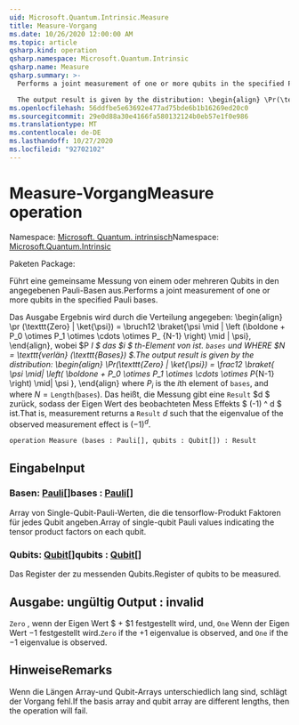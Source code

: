 ```yaml
---
uid: Microsoft.Quantum.Intrinsic.Measure
title: Measure-Vorgang
ms.date: 10/26/2020 12:00:00 AM
ms.topic: article
qsharp.kind: operation
qsharp.namespace: Microsoft.Quantum.Intrinsic
qsharp.name: Measure
qsharp.summary: >-
  Performs a joint measurement of one or more qubits in the specified Pauli bases.

  The output result is given by the distribution: \begin{align} \Pr(\texttt{Zero} | \ket{\psi}) = \frac12 \braket{ \psi \mid| \left( \boldone + P_0 \otimes P_1 \otimes \cdots \otimes P_{N-1} \right) \mid| \psi }, \end{align} where $P_i$ is the $i$th element of `bases`, and where $N = \texttt{Length}(\texttt{bases})$. That is, measurement returns a `Result` $d$ such that the eigenvalue of the observed measurement effect is $(-1)^d$.
ms.openlocfilehash: 56ddfbe5e63692e477ad75bde6b1b16269ed20c0
ms.sourcegitcommit: 29e0d88a30e4166fa580132124b0eb57e1f0e986
ms.translationtype: MT
ms.contentlocale: de-DE
ms.lasthandoff: 10/27/2020
ms.locfileid: "92702102"
---
```

# <a name="measure-operation"></a><span data-ttu-id="01625-102">Measure-Vorgang</span><span class="sxs-lookup"><span data-stu-id="01625-102">Measure operation</span></span>

<span data-ttu-id="01625-103">Namespace: [Microsoft. Quantum. intrinsisch](xref:Microsoft.Quantum.Intrinsic)</span><span class="sxs-lookup"><span data-stu-id="01625-103">Namespace: [Microsoft.Quantum.Intrinsic](xref:Microsoft.Quantum.Intrinsic)</span></span>

<span data-ttu-id="01625-104">Paketen [](https://nuget.org/packages/)</span><span class="sxs-lookup"><span data-stu-id="01625-104">Package: [](https://nuget.org/packages/)</span></span>


<span data-ttu-id="01625-105">Führt eine gemeinsame Messung von einem oder mehreren Qubits in den angegebenen Pauli-Basen aus.</span><span class="sxs-lookup"><span data-stu-id="01625-105">Performs a joint measurement of one or more qubits in the specified Pauli bases.</span></span>

<span data-ttu-id="01625-106">Das Ausgabe Ergebnis wird durch die Verteilung angegeben: \begin{align} \pr (\texttt{Zero} | \ket{\psi}) = \bruch12 \braket{\psi \mid | \left (\boldone + P_0 \otimes P_1 \otimes \cdots \otimes P_ {N-1} \right) \mid | \psi}, \end{align}, wobei $P _I $ das $i $ th-Element von ist. `bases` und WHERE $N = \texttt{verlän} (\texttt{Bases}) $.</span><span class="sxs-lookup"><span data-stu-id="01625-106">The output result is given by the distribution: \begin{align} \Pr(\texttt{Zero} | \ket{\psi}) = \frac12 \braket{ \psi \mid| \left( \boldone + P_0 \otimes P_1 \otimes \cdots \otimes P_{N-1} \right) \mid| \psi }, \end{align} where $P_i$ is the $i$th element of `bases`, and where $N = \texttt{Length}(\texttt{bases})$.</span></span>
<span data-ttu-id="01625-107">Das heißt, die Messung gibt eine `Result` $d $ zurück, sodass der Eigen Wert des beobachteten Mess Effekts $ (-1) ^ d $ ist.</span><span class="sxs-lookup"><span data-stu-id="01625-107">That is, measurement returns a `Result` $d$ such that the eigenvalue of the observed measurement effect is $(-1)^d$.</span></span>

```qsharp
operation Measure (bases : Pauli[], qubits : Qubit[]) : Result
```


## <a name="input"></a><span data-ttu-id="01625-108">Eingabe</span><span class="sxs-lookup"><span data-stu-id="01625-108">Input</span></span>

### <a name="bases--pauli"></a><span data-ttu-id="01625-109">Basen: [Pauli](xref:microsoft.quantum.lang-ref.pauli)[]</span><span class="sxs-lookup"><span data-stu-id="01625-109">bases : [Pauli](xref:microsoft.quantum.lang-ref.pauli)[]</span></span>

<span data-ttu-id="01625-110">Array von Single-Qubit-Pauli-Werten, die die tensorflow-Produkt Faktoren für jedes Qubit angeben.</span><span class="sxs-lookup"><span data-stu-id="01625-110">Array of single-qubit Pauli values indicating the tensor product factors on each qubit.</span></span>


### <a name="qubits--qubit"></a><span data-ttu-id="01625-111">Qubits: [Qubit](xref:microsoft.quantum.lang-ref.qubit)[]</span><span class="sxs-lookup"><span data-stu-id="01625-111">qubits : [Qubit](xref:microsoft.quantum.lang-ref.qubit)[]</span></span>

<span data-ttu-id="01625-112">Das Register der zu messenden Qubits.</span><span class="sxs-lookup"><span data-stu-id="01625-112">Register of qubits to be measured.</span></span>



## <a name="output--__invalidresult__"></a><span data-ttu-id="01625-113">Ausgabe: __ungültig <Result>__</span><span class="sxs-lookup"><span data-stu-id="01625-113">Output : __invalid<Result>__</span></span>

<span data-ttu-id="01625-114">`Zero` , wenn der Eigen Wert $ + $1 festgestellt wird, und, `One` Wenn der Eigen Wert $-$1 festgestellt wird.</span><span class="sxs-lookup"><span data-stu-id="01625-114">`Zero` if the $+1$ eigenvalue is observed, and `One` if the $-1$ eigenvalue is observed.</span></span>

## <a name="remarks"></a><span data-ttu-id="01625-115">Hinweise</span><span class="sxs-lookup"><span data-stu-id="01625-115">Remarks</span></span>

<span data-ttu-id="01625-116">Wenn die Längen Array-und Qubit-Arrays unterschiedlich lang sind, schlägt der Vorgang fehl.</span><span class="sxs-lookup"><span data-stu-id="01625-116">If the basis array and qubit array are different lengths, then the operation will fail.</span></span>